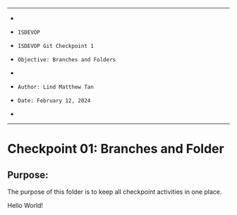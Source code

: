 **********************************************************************
*
*     ISDEVOP
*     ISDEVOP Git Checkpoint 1
*     Objective: Branches and Folders
*     
*     Author: Lind Matthew Tan
*     Date: February 12, 2024
*     
**********************************************************************

# Checkpoint 01: Branches and Folder
## Purpose:
The purpose of this folder is to keep all checkpoint activities in one place. 

Hello World!